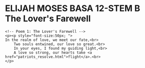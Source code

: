 <!DOCTYPE html>
<html>
<head>
    <title>The Lover's Farewell </title>
</head>
<body>
    <h1>ELIJAH MOSES BASA 12-STEM B
<br>The Lover's Farewell</h1>

    <!-- Poem 1: The Lover's Farewell -->
    <p><p style="font-size:50px; "> 
	In the realm of love, we meet our fate,<br>
        Two souls entwined, our love so great.<br>
        In your eyes, I found my guiding light,<br>
        A love so strong, our hearts take <a href="patriots_resolve.html">flight</a>.<br>
    </p>
</body>
</html>
